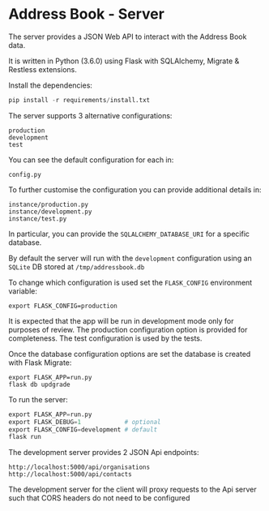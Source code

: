 # Address Book - Server

The server provides a JSON Web API to interact with the Address Book data.

It is written in Python (3.6.0) using Flask with SQLAlchemy, Migrate & Restless extensions.

Install the dependencies:

```python
pip install -r requirements/install.txt
```

The server supports 3 alternative configurations:

```
production
development
test
```

You can see the default configuration for each in:

```
config.py
```

To further customise the configuration you can provide additional details in:

```
instance/production.py
instance/development.py
instance/test.py
```

In particular, you can provide the ```SQLALCHEMY_DATABASE_URI``` for a specific database.

By default the server will run with the ```development``` configuration using an ```SQLite``` DB stored at ```/tmp/addressbook.db```

To change which configuration is used set the ```FLASK_CONFIG``` environment variable:

```
export FLASK_CONFIG=production
```

It is expected that the app will be run in development mode only for purposes of review. The production configuration option is provided for completeness. The test configuration is used by the tests.

Once the database configuration options are set the database is created with Flask Migrate:

```
export FLASK_APP=run.py
flask db updgrade
```

To run the server:

```python
export FLASK_APP=run.py
export FLASK_DEBUG=1            # optional
export FLASK_CONFIG=development # default
flask run
```

The development server provides 2 JSON Api endpoints:

```
http://localhost:5000/api/organisations
http://localhost:5000/api/contacts
```

The development server for the client will proxy requests to the Api server such that CORS headers do not need to be configured